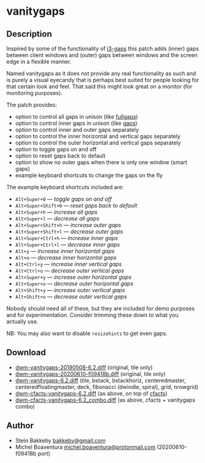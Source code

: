 vanitygaps
==========

Description
-----------
Inspired by some of the functionality of [i3-gaps](https://github.com/Airblader/i3) this patch adds (inner) gaps between
client windows and (outer) gaps between windows and the screen edge in a flexible manner.

Named vanitygaps as it does not provide any real functionality as such and is purely a visual eyecandy that is perhaps
best suited for people looking for that certain look and feel. That said this might look great on a monitor (for
monitoring purposes).

The patch provides:

* option to control all gaps in unison (like [fullgaps](../fullgaps))
* option to control inner gaps in unison (like [gaps](../gaps))
* option to control inner and outer gaps separately
* option to control the inner horizontal and vertical gaps separately
* option to control the outer horizontal and vertical gaps separately
* option to toggle gaps on and off
* option to reset gaps back to default
* option to show no outer gaps when there is only one window (smart gaps)
* example keyboard shortcuts to change the gaps on the fly

The example keyboard shortcuts included are:

* `Alt+Super+0` ― *toggle gaps on and off*
* `Alt+Super+Shift+0` ― *reset gaps back to default*
* `Alt+Super+h` ― *increase all gaps*
* `Alt+Super+l` ― *decrease all gaps*
* `Alt+Super+Shift+h` ― *increase outer gaps*
* `Alt+Super+Shift+l` ― *decrease outer gaps*
* `Alt+Super+Ctrl+h` ― *increase inner gaps*
* `Alt+Super+Ctrl+l` ― *decrease inner gaps*
* `Alt+y` ― *increase inner horizontal gaps*
* `Alt+o` ― *decrease inner horizontal gaps*
* `Alt+Ctrl+y` ― *increase inner vertical gaps*
* `Alt+Ctrl+o` ― *decrease outer vertical gaps*
* `Alt+Super+y` ― *increase outer horizontal gaps*
* `Alt+Super+o` ― *decrease outer horizontal gaps*
* `Alt+Shift+y` ― *increase outer vertical gaps*
* `Alt+Shift+o` ― *decrease outer vertical gaps*

Nobody should need all of these, but they are included for demo purposes and for experimentation. Consider trimming
these down to what you actually use.

NB: You may also want to disable `resizehints` to get even gaps.

Download
--------
* [dwm-vanitygaps-20190508-6.2.diff](dwm-vanitygaps-20190508-6.2.diff) (original, tile only)
* [dwm-vanitygaps-20200610-f09418b.diff](dwm-vanitygaps-20200610-f09418b.diff) (original, tile only)
* [dwm-vanitygaps-6.2.diff](dwm-vanitygaps-6.2.diff) (tile, bstack, bstackhoriz, centeredmaster, centeredfloatingmaster, deck, fibonacci (dwindle, spiral), grid, nrowgrid)
* [dwm-cfacts-vanitygaps-6.2.diff](dwm-cfacts-vanitygaps-6.2.diff) (as above, on top of [cfacts](../cfacts))
* [dwm-cfacts-vanitygaps-6.2_combo.diff](dwm-cfacts-vanitygaps-6.2_combo.diff) (as above, cfacts + vanitygaps combo)

Author
------
* Stein Bakkeby <bakkeby@gmail.com>
* Michel Boaventura <michel.boaventura@protonmail.com> (20200610-f09418b port)

